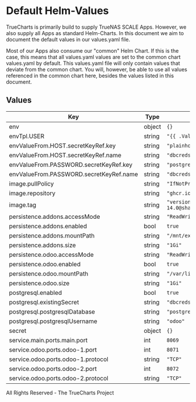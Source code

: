 # Default Helm-Values

TrueCharts is primarily build to supply TrueNAS SCALE Apps.
However, we also supply all Apps as standard Helm-Charts. In this document we aim to document the default values in our values.yaml file.

Most of our Apps also consume our "common" Helm Chart.
If this is the case, this means that all values.yaml values are set to the common chart values.yaml by default. This values.yaml file will only contain values that deviate from the common chart.
You will, however, be able to use all values referenced in the common chart here, besides the values listed in this document.

## Values

| Key | Type | Default | Description |
|-----|------|---------|-------------|
| env | object | `{}` |  |
| envTpl.USER | string | `"{{ .Values.postgresql.postgresqlUsername }}"` |  |
| envValueFrom.HOST.secretKeyRef.key | string | `"plainhost"` |  |
| envValueFrom.HOST.secretKeyRef.name | string | `"dbcreds"` |  |
| envValueFrom.PASSWORD.secretKeyRef.key | string | `"postgresql-password"` |  |
| envValueFrom.PASSWORD.secretKeyRef.name | string | `"dbcreds"` |  |
| image.pullPolicy | string | `"IfNotPresent"` |  |
| image.repository | string | `"ghcr.io/nicholaswilde/odoo"` |  |
| image.tag | string | `"version-14.0@sha256:f66aa76c1070f1d71da0e96a8b1dd1e41ab00d4ae61692d7dfc2267b6f1f1244"` |  |
| persistence.addons.accessMode | string | `"ReadWriteOnce"` |  |
| persistence.addons.enabled | bool | `true` |  |
| persistence.addons.mountPath | string | `"/mnt/extra-addons"` |  |
| persistence.addons.size | string | `"1Gi"` |  |
| persistence.odoo.accessMode | string | `"ReadWriteOnce"` |  |
| persistence.odoo.enabled | bool | `true` |  |
| persistence.odoo.mountPath | string | `"/var/lib/odoo"` |  |
| persistence.odoo.size | string | `"1Gi"` |  |
| postgresql.enabled | bool | `true` |  |
| postgresql.existingSecret | string | `"dbcreds"` |  |
| postgresql.postgresqlDatabase | string | `"postgres"` |  |
| postgresql.postgresqlUsername | string | `"odoo"` |  |
| secret | object | `{}` |  |
| service.main.ports.main.port | int | `8069` |  |
| service.odoo.ports.odoo-1.port | int | `8071` |  |
| service.odoo.ports.odoo-1.protocol | string | `"TCP"` |  |
| service.odoo.ports.odoo-2.port | int | `8072` |  |
| service.odoo.ports.odoo-2.protocol | string | `"TCP"` |  |

All Rights Reserved - The TrueCharts Project
